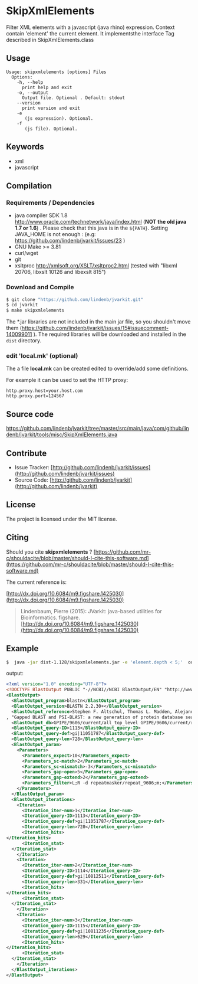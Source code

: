 # SkipXmlElements

Filter XML elements with a javascript  (java rhino) expression. Context contain 'element' the current element. It implementsthe interface Tag described in  SkipXmlElements.class


## Usage

```
Usage: skipxmlelements [options] Files
  Options:
    -h, --help
      print help and exit
    -o, --output
      Output file. Optional . Default: stdout
    --version
      print version and exit
    -e
       (js expression). Optional.
    -f
       (js file). Optional.

```


## Keywords

 * xml
 * javascript


## Compilation

### Requirements / Dependencies

* java compiler SDK 1.8 http://www.oracle.com/technetwork/java/index.html (**NOT the old java 1.7 or 1.6**) . Please check that this java is in the `${PATH}`. Setting JAVA_HOME is not enough : (e.g: https://github.com/lindenb/jvarkit/issues/23 )
* GNU Make >= 3.81
* curl/wget
* git
* xsltproc http://xmlsoft.org/XSLT/xsltproc2.html (tested with "libxml 20706, libxslt 10126 and libexslt 815")


### Download and Compile

```bash
$ git clone "https://github.com/lindenb/jvarkit.git"
$ cd jvarkit
$ make skipxmlelements
```

The *.jar libraries are not included in the main jar file, so you shouldn't move them (https://github.com/lindenb/jvarkit/issues/15#issuecomment-140099011 ).
The required libraries will be downloaded and installed in the `dist` directory.

### edit 'local.mk' (optional)

The a file **local.mk** can be created edited to override/add some definitions.

For example it can be used to set the HTTP proxy:

```
http.proxy.host=your.host.com
http.proxy.port=124567
```
## Source code 

[https://github.com/lindenb/jvarkit/tree/master/src/main/java/com/github/lindenb/jvarkit/tools/misc/SkipXmlElements.java
](https://github.com/lindenb/jvarkit/tree/master/src/main/java/com/github/lindenb/jvarkit/tools/misc/SkipXmlElements.java
)
## Contribute

- Issue Tracker: [http://github.com/lindenb/jvarkit/issues](http://github.com/lindenb/jvarkit/issues)
- Source Code: [http://github.com/lindenb/jvarkit](http://github.com/lindenb/jvarkit)

## License

The project is licensed under the MIT license.

## Citing

Should you cite **skipxmlelements** ? [https://github.com/mr-c/shouldacite/blob/master/should-I-cite-this-software.md](https://github.com/mr-c/shouldacite/blob/master/should-I-cite-this-software.md)

The current reference is:

[http://dx.doi.org/10.6084/m9.figshare.1425030](http://dx.doi.org/10.6084/m9.figshare.1425030)

> Lindenbaum, Pierre (2015): JVarkit: java-based utilities for Bioinformatics. figshare.
> [http://dx.doi.org/10.6084/m9.figshare.1425030](http://dx.doi.org/10.6084/m9.figshare.1425030)

## Example

```bash
$  java -jar dist-1.128/skipxmlelements.jar -e 'element.depth < 5;'  out.blastn.xml 
```
output:
```xml
<?xml version="1.0" encoding="UTF-8"?>
<!DOCTYPE BlastOutput PUBLIC "-//NCBI//NCBI BlastOutput/EN" "http://www.ncbi.nlm.nih.gov/dtd/NCBI_BlastOutput.dtd">
<BlastOutput>
  <BlastOutput_program>blastn</BlastOutput_program>
  <BlastOutput_version>BLASTN 2.2.30+</BlastOutput_version>
  <BlastOutput_reference>Stephen F. Altschul, Thomas L. Madden, Alejandro A. Sch&amp;auml;ffer, Jinghui Zhang, Zheng Zhang, Webb Miller, and David J. Lipman (1997)
, "Gapped BLAST and PSI-BLAST: a new generation of protein database search programs", Nucleic Acids Res. 25:3389-3402.</BlastOutput_reference>
  <BlastOutput_db>GPIPE/9606/current/all_top_level GPIPE/9606/current/rna</BlastOutput_db>
  <BlastOutput_query-ID>1113</BlastOutput_query-ID>
  <BlastOutput_query-def>gi|11051787</BlastOutput_query-def>
  <BlastOutput_query-len>728</BlastOutput_query-len>
  <BlastOutput_param>
    <Parameters>
      <Parameters_expect>10</Parameters_expect>
      <Parameters_sc-match>2</Parameters_sc-match>
      <Parameters_sc-mismatch>-3</Parameters_sc-mismatch>
      <Parameters_gap-open>5</Parameters_gap-open>
      <Parameters_gap-extend>2</Parameters_gap-extend>
      <Parameters_filter>L;R -d repeatmasker/repeat_9606;m;</Parameters_filter>
    </Parameters>
  </BlastOutput_param>
  <BlastOutput_iterations>
    <Iteration>
      <Iteration_iter-num>1</Iteration_iter-num>
      <Iteration_query-ID>1113</Iteration_query-ID>
      <Iteration_query-def>gi|11051787</Iteration_query-def>
      <Iteration_query-len>728</Iteration_query-len>
      <Iteration_hits>
</Iteration_hits>
      <Iteration_stat>
  </Iteration_stat>
    </Iteration>
    <Iteration>
      <Iteration_iter-num>2</Iteration_iter-num>
      <Iteration_query-ID>1114</Iteration_query-ID>
      <Iteration_query-def>gi|10812511</Iteration_query-def>
      <Iteration_query-len>331</Iteration_query-len>
      <Iteration_hits>
</Iteration_hits>
      <Iteration_stat>
  </Iteration_stat>
    </Iteration>
    <Iteration>
      <Iteration_iter-num>3</Iteration_iter-num>
      <Iteration_query-ID>1115</Iteration_query-ID>
      <Iteration_query-def>gi|10811235</Iteration_query-def>
      <Iteration_query-len>629</Iteration_query-len>
      <Iteration_hits>
</Iteration_hits>
      <Iteration_stat>
  </Iteration_stat>
    </Iteration>
  </BlastOutput_iterations>
</BlastOutput>
```

